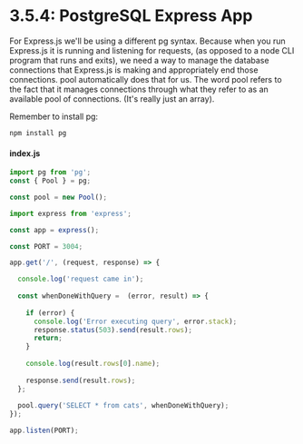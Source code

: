 # 3.5.4: PostgreSQL Express App

For Express.js we'll be using a different pg syntax. Because when you run Express.js it is running and listening for requests, \(as opposed to a node CLI program that runs and exits\), we need a way to manage the database connections that Express.js is making and appropriately end those connections. pool automatically does that for us. The word pool refers to the fact that it manages connections through what they refer to as an available pool of connections. \(It's really just an array\).

Remember to install pg:

```text
npm install pg
```

#### index.js

```javascript
import pg from 'pg';
const { Pool } = pg;

const pool = new Pool();

import express from 'express';

const app = express();

const PORT = 3004;

app.get('/', (request, response) => {

  console.log('request came in');
  
  const whenDoneWithQuery =  (error, result) => {
  
    if (error) {
      console.log('Error executing query', error.stack);
      response.status(503).send(result.rows);
      return;
    }
    
    console.log(result.rows[0].name);
    
    response.send(result.rows);
  };
  
  pool.query('SELECT * from cats', whenDoneWithQuery);
});

app.listen(PORT);
```



